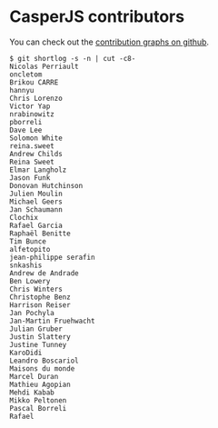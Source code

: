 # CasperJS contributors

You can check out the [contribution graphs on github](https://github.com/n1k0/casperjs/graphs/contributors).

```
$ git shortlog -s -n | cut -c8-
Nicolas Perriault
oncletom
Brikou CARRE
hannyu
Chris Lorenzo
Victor Yap
nrabinowitz
pborreli
Dave Lee
Solomon White
reina.sweet
Andrew Childs
Reina Sweet
Elmar Langholz
Jason Funk
Donovan Hutchinson
Julien Moulin
Michael Geers
Jan Schaumann
Clochix
Rafael Garcia
Raphaël Benitte
Tim Bunce
alfetopito
jean-philippe serafin
snkashis
Andrew de Andrade
Ben Lowery
Chris Winters
Christophe Benz
Harrison Reiser
Jan Pochyla
Jan-Martin Fruehwacht
Julian Gruber
Justin Slattery
Justine Tunney
KaroDidi
Leandro Boscariol
Maisons du monde
Marcel Duran
Mathieu Agopian
Mehdi Kabab
Mikko Peltonen
Pascal Borreli
Rafael
```
